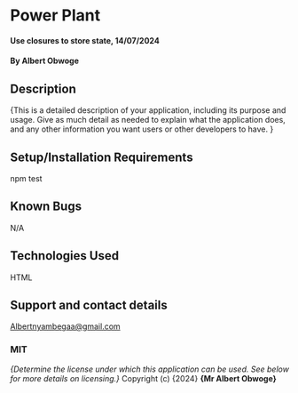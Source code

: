 # Power Plant
#### Use closures to store state, 14/07/2024
#### By Albert Obwoge
## Description
{This is a detailed description of your application, including its purpose and usage.  Give as much detail as needed to explain what the application does, and any other information you want users or other developers to have. }
## Setup/Installation Requirements
npm test
## Known Bugs
N/A
## Technologies Used
HTML 
## Support and contact details
Albertnyambegaa@gmail.com
### MIT
*{Determine the license under which this application can be used.  See below for more details on licensing.}*
Copyright (c) {2024} 
**{Mr Albert Obwoge}**